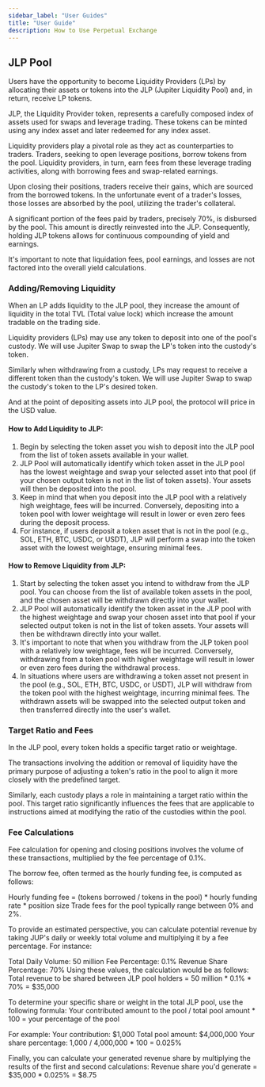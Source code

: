 ```yaml
---
sidebar_label: "User Guides"
title: "User Guide"
description: How to Use Perpetual Exchange
---
```


## JLP Pool
Users have the opportunity to become Liquidity Providers (LPs) by allocating their assets or tokens into the JLP (Jupiter Liquidity Pool) and, in return, receive LP tokens.

JLP, the Liquidity Provider token, represents a carefully composed index of assets used for swaps and leverage trading. These tokens can be minted using any index asset and later redeemed for any index asset.

Liquidity providers play a pivotal role as they act as counterparties to traders. Traders, seeking to open leverage positions, borrow tokens from the pool. Liquidity providers, in turn, earn fees from these leverage trading activities, along with borrowing fees and swap-related earnings.

Upon closing their positions, traders receive their gains, which are sourced from the borrowed tokens. In the unfortunate event of a trader's losses, those losses are absorbed by the pool, utilizing the trader's collateral.

A significant portion of the fees paid by traders, precisely 70%, is disbursed by the pool. This amount is directly reinvested into the JLP. Consequently, holding JLP tokens allows for continuous compounding of yield and earnings.

It's important to note that liquidation fees, pool earnings, and losses are not factored into the overall yield calculations.

### Adding/Removing Liquidity

When an LP adds liquidity to the JLP pool, they increase the amount of liquidity in the total TVL (Total value lock) which increase the amount tradable on the trading side. 

Liquidity providers (LPs) may use any token to deposit into one of the pool's custody. We will use Jupiter Swap to swap the LP's token into the custody's token.

Similarly when withdrawing from a custody, LPs may request to receive a different token than the custody's token. We will use Jupiter Swap to swap the custody's token to the LP's desired token.

And at the point of depositing assets into JLP pool, the protocol will price in the USD value.


#### How to Add Liquidity to JLP:

1. Begin by selecting the token asset you wish to deposit into the JLP pool from the list of token assets available in your wallet.
2. JLP Pool will automatically identify which token asset in the JLP pool has the lowest weightage and swap your selected asset into that pool (if your chosen output token is not in the list of token assets). Your assets will then be deposited into the pool.
3. Keep in mind that when you deposit into the JLP pool with a relatively high weightage, fees will be incurred. Conversely, depositing into a token pool with lower weightage will result in lower or even zero fees during the deposit process.
4. For instance, if users deposit a token asset that is not in the pool (e.g., SOL, ETH, BTC, USDC, or USDT), JLP will perform a swap into the token asset with the lowest weightage, ensuring minimal fees.

#### How to Remove Liquidity from JLP:

1. Start by selecting the token asset you intend to withdraw from the JLP pool. You can choose from the list of available token assets in the pool, and the chosen asset will be withdrawn directly into your wallet.
2. JLP Pool will automatically identify the token asset in the JLP pool with the highest weightage and swap your chosen asset into that pool if your selected output token is not in the list of token assets. Your assets will then be withdrawn directly into your wallet.
3. It's important to note that when you withdraw from the JLP token pool with a relatively low weightage, fees will be incurred. Conversely, withdrawing from a token pool with higher weightage will result in lower or even zero fees during the withdrawal process.
4. In situations where users are withdrawing a token asset not present in the pool (e.g., SOL, ETH, BTC, USDC, or USDT), JLP will withdraw from the token pool with the highest weightage, incurring minimal fees. The withdrawn assets will be swapped into the selected output token and then transferred directly into the user's wallet.

### Target Ratio and Fees

In the JLP pool, every token holds a specific target ratio or weightage.

The transactions involving the addition or removal of liquidity have the primary purpose of adjusting a token's ratio in the pool to align it more closely with the predefined target.

Similarly, each custody plays a role in maintaining a target ratio within the pool. This target ratio significantly influences the fees that are applicable to instructions aimed at modifying the ratio of the custodies within the pool.

### Fee Calculations

Fee calculation for opening and closing positions involves the volume of these transactions, multiplied by the fee percentage of 0.1%.

The borrow fee, often termed as the hourly funding fee, is computed as follows:

Hourly funding fee = (tokens borrowed / tokens in the pool) * hourly funding rate * position size
Trade fees for the pool typically range between 0% and 2%.

To provide an estimated perspective, you can calculate potential revenue by taking JUP's daily or weekly total volume and multiplying it by a fee percentage. For instance:

Total Daily Volume: 50 million
Fee Percentage: 0.1%
Revenue Share Percentage: 70%
Using these values, the calculation would be as follows:
Total revenue to be shared between JLP pool holders = 50 million * 0.1% * 70% = $35,000

To determine your specific share or weight in the total JLP pool, use the following formula:
Your contributed amount to the pool / total pool amount * 100 = your percentage of the pool

For example:
Your contribution: $1,000
Total pool amount: $4,000,000
Your share percentage: 1,000 / 4,000,000 * 100 = 0.025%

Finally, you can calculate your generated revenue share by multiplying the results of the first and second calculations:
Revenue share you'd generate = $35,000 * 0.025% = $8.75
